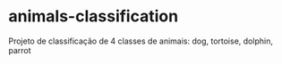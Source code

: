 # animals-classification
Projeto de classificação de 4 classes de animais: dog, tortoise, dolphin, parrot
